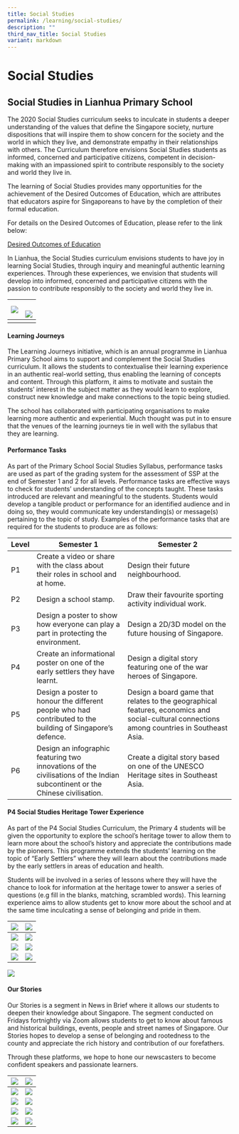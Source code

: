 ```yaml
---
title: Social Studies
permalink: /learning/social-studies/
description: ""
third_nav_title: Social Studies
variant: markdown
---
```

# **Social Studies**

## **Social Studies in Lianhua Primary School**

The 2020 Social Studies curriculum seeks to inculcate in students a deeper understanding of the values that define the Singapore society, nurture dispositions that will inspire them to show concern for the society and the world in which they live, and demonstrate empathy in their relationships with others. The Curriculum therefore envisions Social Studies students as informed, concerned and participative citizens, competent in decision-making with an impassioned spirit to contribute responsibly to the society and world they live in.

The learning of Social Studies provides many opportunities for the achievement of the Desired Outcomes of Education, which are attributes that educators aspire for Singaporeans to have by the completion of their formal education.

For details on the Desired Outcomes of Education, please refer to the link below:

[Desired Outcomes of Education](https://www.moe.gov.sg/education-in-sg/desired-outcomes)

In Lianhua, the Social Studies curriculum envisions students to have joy in learning Social Studies, through inquiry and meaningful authentic learning experiences. Through these experiences, we envision that students will develop into informed, concerned and participative citizens with the passion to contribute responsibly to the society and world they live in.

| ![](/images/Learning/Social%20Studies/img_6307.PNG) | <br> ![](/images/Learning/Social%20Studies/img_6308.PNG) |
| -------- | -------- | 
| | |

#### **Learning Journeys**

<p>The Learning Journeys initiative, which is an annual programme in Lianhua Primary School aims to support and complement the Social Studies curriculum. It allows the students to contextualise their learning experience in an authentic real-world setting, thus enabling the learning of concepts and content. Through this platform, it aims to motivate and sustain the students’ interest in the subject matter as they would learn to explore, construct new knowledge and make connections to the topic being studied.</p> 

<p>The school has collaborated with participating organisations to make learning more authentic and experiential. Much thought was put in to ensure that the venues of the learning journeys tie in well with the syllabus that they are learning.</p>


#### **Performance Tasks**

As part of the Primary School Social Studies Syllabus, performance tasks are used as part of the grading system for the assessment of SSP at the end of Semester 1 and 2 for all levels. Performance tasks are effective ways to check for students’ understanding of the concepts taught. These tasks introduced are relevant and meaningful to the students. Students would develop a tangible product or performance for an identified audience and in doing so, they would communicate key understanding(s) or message(s) pertaining to the topic of study. Examples of the performance tasks that are required for the students to produce are as follows:



| Level | Semester 1 | Semester 2 |
| -------- | -------- | -------- |
| P1     | Create a video or share with the class about their roles in school and at home.     | Design their future neighbourhood.  |
| P2     | Design a school stamp.     | Draw their favourite sporting activity individual work.|
| P3     | Design a poster to show how everyone can play a part in protecting the environment.     | Design a 2D/3D model on the future housing of Singapore.  |
| P4     | Create an informational poster on one of the early settlers they have learnt.     | Design a digital story featuring one of the war heroes of Singapore. |
| P5     | Design a poster to honour the different people who had contributed to the building of Singapore’s defence. | Design a board game that relates to the geographical features, economics and social-cultural connections among countries in Southeast Asia.     |
| P6     | Design an infographic featuring two innovations of the civilisations of the Indian subcontinent or the Chinese civilisation. | Create a digital story based on one of the UNESCO Heritage sites in Southeast Asia. |


#### **P4 Social Studies Heritage Tower Experience**

As part of the P4 Social Studies Curriculum, the Primary 4 students will be given the opportunity to explore the school’s heritage tower to allow them to learn more about the school’s history and appreciate the contributions made by the pioneers. This programme extends the students’ learning on the topic of “Early Settlers” where they will learn about the contributions made by the early settlers in areas of education and health.&nbsp;

Students will be involved in a series of lessons where they will have the chance to look for information at the heritage tower to answer a series of questions (e.g fill in the blanks, matching, scrambled words). This learning experience aims to allow students get to know more about the school and at the same time inculcating a sense of belonging and pride in them.&nbsp;&nbsp;

| ![](/images/Learning/Social%20Studies/df3176bc-797a-4f45-a018-0f34aaa9407e.jpg) |![](/images/Learning/Social%20Studies/5f81e089-f5a7-4f7a-abc2-f5d73dc26af0.jpg) | 
|:-:|:-:|
| ![](/images/Learning/Social%20Studies/2cb214a3-e6d4-4bf1-985f-009e54d66c63.jpg)|  ![](/images/Learning/Social%20Studies/cd442760-5233-4f13-85ce-55ab3a717563.jpg) |
|![](/images/Learning/Social%20Studies/f7e84271-75e7-410a-99cc-2fc767c998aa.jpg)|  ![](/images/Learning/Social%20Studies/e91f8237-0451-43d9-b9b3-675a85fb0b04.jpg)  |
| ![](/images/Learning/Social%20Studies/b5b3a5b7-075b-4554-b165-0c4ddb7305a8.jpg)|  ![](/images/Learning/Social%20Studies/c93e8bdf-cfe8-4e64-94d0-a37b999844b7.jpg)   |

 ![](/images/Learning/Social%20Studies/img_9148.jpg)

#### **Our Stories**

Our Stories is a segment in News in Brief where it allows our students to deepen their knowledge about Singapore. The segment conducted on Fridays fortnightly via Zoom allows students to get to know about famous and historical buildings, events, people and street names of Singapore. Our Stories hopes to develop a sense of belonging and rootedness to the county and appreciate the rich history and contribution of our forefathers.

Through these platforms, we hope to hone our newscasters to become confident speakers and passionate learners.


| ![](/images/Learning/Social%20Studies/1photo.jpg) | ![](/images/Learning/Social%20Studies/2photo.jpg) | 
|:-:|:-:|
| ![](/images/Learning/Social%20Studies/3photo.jpg)     | ![](/images/Learning/Social%20Studies/4photo.jpg)     | 
| ![](/images/Learning/Social%20Studies/5photo.jpg)    | ![](/images/Learning/Social%20Studies/6photo.jpg)   | 
| ![](/images/Learning/Social%20Studies/7photo.jpg)     | ![](/images/Learning/Social%20Studies/8photo.jpg)     | 
| ![](/images/Learning/Social%20Studies/9photo.JPG)    | ![](/images/Learning/Social%20Studies/10photo.jpg)    |